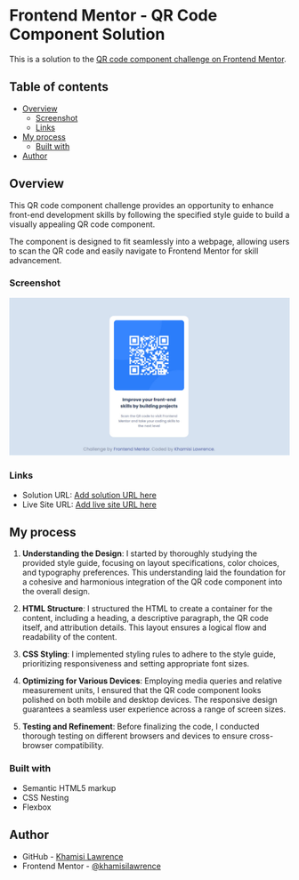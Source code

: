# Frontend Mentor - QR Code Component Solution

This is a solution to the [QR code component challenge on Frontend Mentor](https://www.frontendmentor.io/challenges/qr-code-component-iux_sIO_H).

## Table of contents

- [Overview](#overview)
  - [Screenshot](#screenshot)
  - [Links](#links)
- [My process](#my-process)
  - [Built with](#built-with)
- [Author](#author)

## Overview

This QR code component challenge provides an opportunity to enhance front-end development skills by following the specified style guide to build a visually appealing QR code component.

The component is designed to fit seamlessly into a webpage, allowing users to scan the QR code and easily navigate to Frontend Mentor for skill advancement.

### Screenshot

![Screenshot of QR code component challenge solution](screenshot.jpg)

### Links

- Solution URL: [Add solution URL here](https://your-solution-url.com)
- Live Site URL: [Add live site URL here](https://your-live-site-url.com)

## My process

1. **Understanding the Design**: I started by thoroughly studying the provided style guide, focusing on layout specifications, color choices, and typography preferences. This understanding laid the foundation for a cohesive and harmonious integration of the QR code component into the overall design.

2. **HTML Structure**: I structured the HTML to create a container for the content, including a heading, a descriptive paragraph, the QR code itself, and attribution details. This layout ensures a logical flow and readability of the content.

3. **CSS Styling**: I implemented styling rules to adhere to the style guide, prioritizing responsiveness and setting appropriate font sizes.

4. **Optimizing for Various Devices**: Employing media queries and relative measurement units, I ensured that the QR code component looks polished on both mobile and desktop devices. The responsive design guarantees a seamless user experience across a range of screen sizes.

5. **Testing and Refinement**: Before finalizing the code, I conducted thorough testing on different browsers and devices to ensure cross-browser compatibility.

### Built with

- Semantic HTML5 markup
- CSS Nesting
- Flexbox

## Author

- GitHub - [Khamisi Lawrence](https://github.com/khamisilawrence)
- Frontend Mentor - [@khamisilawrence](https://www.frontendmentor.io/profile/khamisilawrence)

